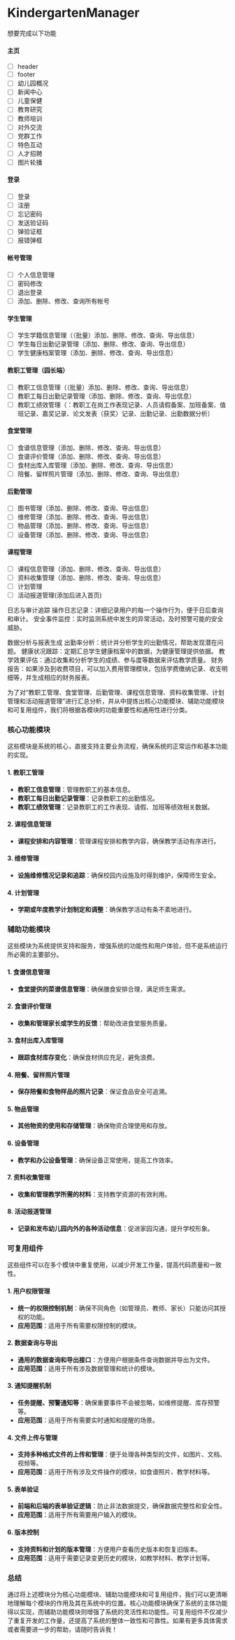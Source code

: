 <!--
 * @Date: 2024-12-02 18:49:19
 * @Author: ywyz
 * @LastModifiedBy: ywyz
 * @Github: https://github.com/ywyz
 * @LastEditors: ywyz
 * @LastEditTime: 2024-12-07 12:25:21
-->
# KindergartenManager
想要完成以下功能
#### 主页
- [ ] header
- [ ] footer
- [ ] 幼儿园概况
- [ ] 新闻中心
- [ ] 儿童保健
- [ ] 教育研究
- [ ] 教师培训
- [ ] 对外交流
- [ ] 党群工作
- [ ] 特色互动
- [ ] 人才招聘
- [ ] 图片轮播
#### 登录
- [ ] 登录
- [ ] 注册
- [ ] 忘记密码
- [ ] 发送验证码
- [ ] 弹验证框
- [ ] 报错弹框

#### 帐号管理
- [ ] 个人信息管理
- [ ] 密码修改
- [ ] 退出登录
- [ ] 添加、删除、修改、查询所有帐号

#### 学生管理
- [ ] 学生学籍信息管理（（批量）添加、删除、修改、查询、导出信息）
- [ ] 学生每日出勤记录管理（添加、删除、修改、查询、导出信息）
- [ ] 学生健康档案管理（添加、删除、修改、查询、导出信息）

#### 教职工管理（园长端）
- [ ] 教职工信息管理（（批量）添加、删除、修改、查询、导出信息）
- [ ] 教职工每日出勤记录管理（添加、删除、修改、查询、导出信息）
- [ ] 教职工绩效管理（：教职工在岗工作表现记录、人员请假备案、加班备案、值班记录、嘉奖记录、论文发表（获奖）记录、出勤记录、出勤数据分析）

#### 食堂管理
- [ ] 食谱信息管理（添加、删除、修改、查询、导出信息）
- [ ] 食谱评价管理（添加、删除、修改、查询、导出信息）
- [ ] 食材出库入库管理（添加、删除、修改、查询、导出信息）
- [ ] 陪餐、留样照片管理（添加、删除、修改、查询、导出信息）

#### 后勤管理
- [ ] 图书管理（添加、删除、修改、查询、导出信息）
- [ ] 维修管理（添加、删除、修改、查询、导出信息）
- [ ] 物品管理（添加、删除、修改、查询、导出信息）
- [ ] 设备管理（添加、删除、修改、查询、导出信息）

#### 课程管理
- [ ] 课程信息管理（添加、删除、修改、查询、导出信息）
- [ ] 资料收集管理（添加、删除、修改、查询、导出信息）
- [ ] 计划管理
- [ ] 活动报道管理(添加后进入首页)

日志与审计追踪
操作日志记录：详细记录用户的每一个操作行为，便于日后查询和审计。
安全事件监控：实时监测系统中发生的异常活动，及时预警可能的安全威胁。

数据分析与报表生成
出勤率分析：统计并分析学生的出勤情况，帮助发现潜在问题。
健康状况跟踪：定期汇总学生健康档案中的数据，为健康管理提供依据。
教学效果评估：通过收集和分析学生的成绩、参与度等数据来评估教学质量。
财务报告：如果涉及到收费项目，可以加入费用管理模块，包括学费缴纳记录、收支明细等，并生成相应的财务报表。

为了对“教职工管理、食堂管理、后勤管理、课程信息管理、资料收集管理、计划管理和活动报道管理”进行汇总分析，并从中提炼出核心功能模块、辅助功能模块和可复用组件，我们将根据各模块的功能重要性和通用性进行分类。


### 核心功能模块

这些模块是系统的核心，直接支持主要业务流程，确保系统的正常运作和基本功能的实现。

#### 1. **教职工管理**
- **教职工信息管理**：管理教职工的基本信息。
- **教职工每日出勤记录管理**：记录教职工的出勤情况。
- **教职工绩效管理**：记录教职工的工作表现、请假、加班等绩效相关数据。

#### 2. **课程信息管理**
- **课程安排和内容管理**：管理课程安排和教学内容，确保教学活动有序进行。

#### 3. **维修管理**
- **设施维修情况记录和追踪**：确保校园内设施及时得到维护，保障师生安全。

#### 4. **计划管理**
- **学期或年度教学计划制定和调整**：确保教学活动有条不紊地进行。

### 辅助功能模块

这些模块为系统提供支持和服务，增强系统的功能性和用户体验，但不是系统运行所必需的主要部分。

#### 1. **食谱信息管理**
- **食堂提供的菜谱信息管理**：确保膳食安排合理，满足师生需求。

#### 2. **食谱评价管理**
- **收集和管理家长或学生的反馈**：帮助改进食堂服务质量。

#### 3. **食材出库入库管理**
- **跟踪食材库存变化**：确保食材供应充足，避免浪费。

#### 4. **陪餐、留样照片管理**
- **保存陪餐和食物样品的照片记录**：保证食品安全可追溯。

#### 5. **物品管理**
- **其他物资的使用和存储管理**：确保物资合理使用和存放。

#### 6. **设备管理**
- **教学和办公设备管理**：确保设备正常使用，提高工作效率。

#### 7. **资料收集管理**
- **收集和管理教学所需的材料**：支持教学资源的有效利用。

#### 8. **活动报道管理**
- **记录和发布幼儿园内外的各种活动信息**：促进家园沟通，提升学校形象。

### 可复用组件

这些组件可以在多个模块中重复使用，以减少开发工作量，提高代码质量和一致性。

#### 1. **用户权限管理**
- **统一的权限控制机制**：确保不同角色（如管理员、教师、家长）只能访问其授权的功能。
- **应用范围**：适用于所有需要权限控制的模块。

#### 2. **数据查询与导出**
- **通用的数据查询和导出接口**：方便用户根据条件查询数据并导出为文件。
- **应用范围**：适用于所有涉及数据管理和统计的模块。

#### 3. **通知提醒机制**
- **任务提醒、预警通知等**：确保重要事件不会被忽略，如维修提醒、库存预警等。
- **应用范围**：适用于所有需要实时通知和提醒的场景。

#### 4. **文件上传与管理**
- **支持多种格式文件的上传和管理**：便于处理各种类型的文件，如图片、文档、视频等。
- **应用范围**：适用于所有涉及文件操作的模块，如食谱照片、教学材料等。

#### 5. **表单验证**
- **前端和后端的表单验证逻辑**：防止非法数据提交，确保数据完整性和安全性。
- **应用范围**：适用于所有需要用户输入的模块。

#### 6. **版本控制**
- **支持资料和计划的版本管理**：方便用户查看历史版本和恢复旧版本。
- **应用范围**：适用于需要记录变更历史的模块，如教学材料、教学计划等。

### 总结

通过将上述模块分为核心功能模块、辅助功能模块和可复用组件，我们可以更清晰地理解每个模块的作用及其在系统中的位置。核心功能模块确保了系统的主体功能得以实现，而辅助功能模块则增强了系统的灵活性和功能性。可复用组件不仅减少了重复开发的工作量，还提高了系统的整体一致性和可靠性。如果有更多具体需求或者需要进一步的帮助，请随时告诉我！